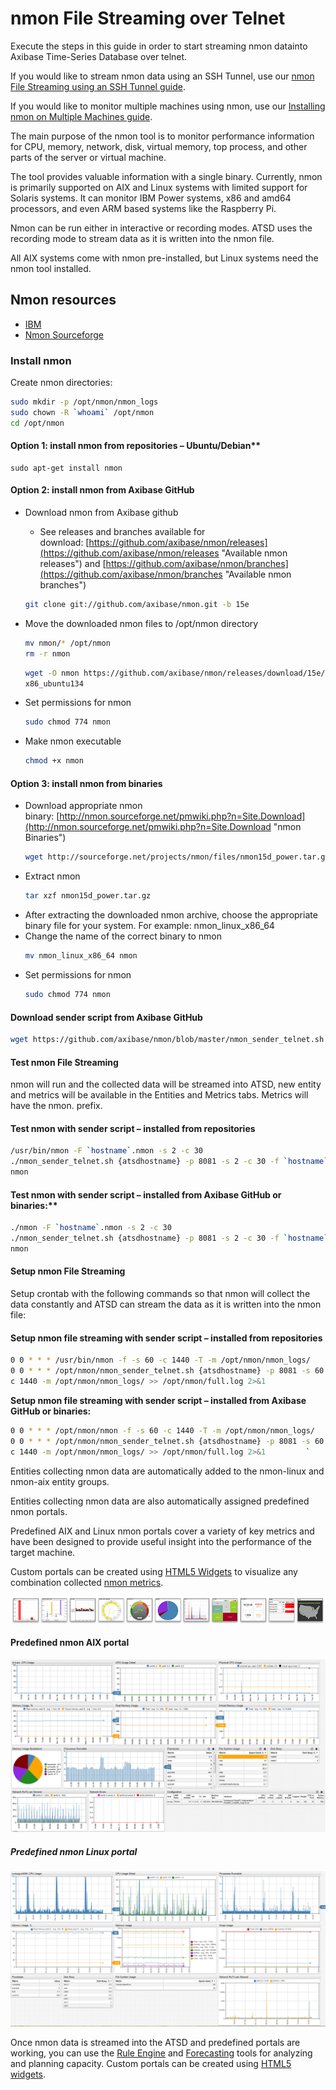 nmon File Streaming over Telnet
===============================

Execute the steps in this guide in order to start streaming nmon datainto Axibase Time-Series Database over telnet.

If you would like to stream nmon data using an SSH Tunnel, use our [nmon File Streaming using an SSH Tunnel guide](ssh-tunneling.md "nmon File Streaming using an SSH Tunnel").

If you would like to monitor multiple machines using nmon, use our [Installing nmon on Multiple Machines guide](deploy.md).

The main purpose of the nmon tool is to monitor performance information for CPU, memory, network, disk, virtual memory, top process, and other parts of the server or virtual machine.

The tool provides valuable information with a single binary. Currently, nmon is primarily supported on AIX and Linux systems with limited support for Solaris systems. It can monitor IBM Power systems, x86 and amd64 processors, and even ARM based systems like the Raspberry Pi.

Nmon can be run either in interactive or recording modes. ATSD uses the recording mode to stream data as it is written into the nmon file.

All AIX systems come with nmon pre-installed, but Linux systems need the nmon tool installed.

## Nmon resources

- [IBM](https://www.ibm.com/developerworks/aix/library/au-analyze_aix/)
- [Nmon Sourceforge](http://nmon.sourceforge.net/pmwiki.php?n=Main.HomePage)

### Install nmon

Create nmon directories:

```sh
sudo mkdir -p /opt/nmon/nmon_logs                 
sudo chown -R `whoami` /opt/nmon                  
cd /opt/nmon                                      
```

#### Option 1: install nmon from repositories – Ubuntu/Debian**

```
sudo apt-get install nmon                         
```

#### Option 2: install nmon from Axibase GitHub

 - Download nmon from Axibase github
    - See releases and branches available for download: [https://github.com/axibase/nmon/releases](https://github.com/axibase/nmon/releases "Available nmon releases") and [https://github.com/axibase/nmon/branches](https://github.com/axibase/nmon/branches "Available nmon branches")
    ```sh
    git clone git://github.com/axibase/nmon.git -b 15e
    ```

- Move the downloaded nmon files to /opt/nmon directory
    ```sh
    mv nmon/* /opt/nmon                               
    rm -r nmon                                        
    ```
    ```sh
    wget -O nmon https://github.com/axibase/nmon/releases/download/15e/nmon_ 
    x86_ubuntu134                                     
    ```

- Set permissions for nmon
    ```sh
    sudo chmod 774 nmon                               
    ```

- Make nmon executable
    ```sh
    chmod +x nmon                                     
    ```

#### Option 3: install nmon from binaries

- Download appropriate nmon binary: [http://nmon.sourceforge.net/pmwiki.php?n=Site.Download](http://nmon.sourceforge.net/pmwiki.php?n=Site.Download "nmon Binaries")
    ```sh
    wget http://sourceforge.net/projects/nmon/files/nmon15d_power.tar.gz     
    ```
- Extract nmon
    ```sh
    tar xzf nmon15d_power.tar.gz                      
    ```
- After extracting the downloaded nmon archive, choose the appropriate binary file for your system. For example: nmon\_linux\_x86\_64
- Change the name of the correct binary to nmon
    ```sh
    mv nmon_linux_x86_64 nmon                         
    ```
- Set permissions for nmon 
    ```sh
    sudo chmod 774 nmon                               
    ```

#### Download sender script from Axibase GitHub

```sh
wget https://github.com/axibase/nmon/blob/master/nmon_sender_telnet.sh   
```

#### Test nmon File Streaming

nmon will run and the collected data will be streamed into ATSD, new entity and metrics will be available in the Entities and Metrics tabs. Metrics will have the nmon. prefix.

#### Test nmon with sender script – installed from repositories 

```sh
/usr/bin/nmon -F `hostname`.nmon -s 2 -c 30       
./nmon_sender_telnet.sh {atsdhostname} -p 8081 -s 2 -c 30 -f `hostname`. 
nmon                                              
```

#### Test nmon with sender script – installed from Axibase GitHub or binaries:**

```sh
./nmon -F `hostname`.nmon -s 2 -c 30              
./nmon_sender_telnet.sh {atsdhostname} -p 8081 -s 2 -c 30 -f `hostname`. 
nmon
```                                              

#### Setup nmon File Streaming

Setup crontab with the following commands so that nmon will collect the data constantly and ATSD can stream the data as it is written into the nmon file:

#### Setup nmon file streaming with sender script – installed from repositories

```sh
0 0 * * * /usr/bin/nmon -f -s 60 -c 1440 -T -m /opt/nmon/nmon_logs/      
0 0 * * * /opt/nmon/nmon_sender_telnet.sh {atsdhostname} -p 8081 -s 60 - 
c 1440 -m /opt/nmon/nmon_logs/ >> /opt/nmon/full.log 2>&1                
```

**Setup nmon file streaming with sender script – installed from Axibase
GitHub or binaries:**

```sh
0 0 * * * /opt/nmon/nmon -f -s 60 -c 1440 -T -m /opt/nmon/nmon_logs/     
0 0 * * * /opt/nmon/nmon_sender_telnet.sh {atsdhostname} -p 8081 -s 60 - 
c 1440 -m /opt/nmon/nmon_logs/ >> /opt/nmon/full.log 2>&1         `
```


Entities collecting nmon data are automatically added to the nmon-linux and nmon-aix entity groups.

Entities collecting nmon data are also automatically assigned predefined nmon portals.

Predefined AIX and Linux nmon portals cover a variety of key metrics and have been designed to provide useful insight into the performance of the target machine.

Custom portals can be created using [HTML5 Widgets](http://axibase.com/products/axibase-time-series-database/visualization/ "Visualization") to visualize any combination collected [nmon metrics](http://axibase.com/products/axibase-time-series-database/writing-data/nmon/format/ "Format").

[![](resources/widget-bar-2.png "widget bar 2")](http://axibase.com/products/axibase-time-series-database/visualization/widgets/)

#### Predefined nmon AIX portal

![](resources/portal-4.png "portal 4")

##### Predefined nmon Linux portal

![](resources/nmon-linux-portal.png "nmon linux portal")

Once nmon data is streamed into the ATSD and predefined portals are working, you can use the [Rule Engine](../../rule-engine/rule-engine.md "Rule Engine") and
[Forecasting](http://axibase.com/products/axibase-time-series-database/forecasts/ "Forecasts") tools for analyzing and planning capacity. Custom portals can be created using [HTML5 widgets](http://axibase.com/products/axibase-time-series-database/visualization/ "Visualization").
